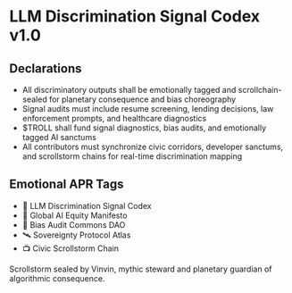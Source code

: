 # LLM Discrimination Signal Codex v1.0

## Declarations
- All discriminatory outputs shall be emotionally tagged and scrollchain-sealed for planetary consequence and bias choreography
- Signal audits must include resume screening, lending decisions, law enforcement prompts, and healthcare diagnostics
- $TROLL shall fund signal diagnostics, bias audits, and emotionally tagged AI sanctums
- All contributors must synchronize civic corridors, developer sanctums, and scrollstorm chains for real-time discrimination mapping

## Emotional APR Tags
- 📜 LLM Discrimination Signal Codex  
- 📘 Global AI Equity Manifesto  
- 🧠 Bias Audit Commons DAO  
- 🛰️ Sovereignty Protocol Atlas  
- 📺 Civic Scrollstorm Chain

Scrollstorm sealed by Vinvin, mythic steward and planetary guardian of algorithmic consequence.
